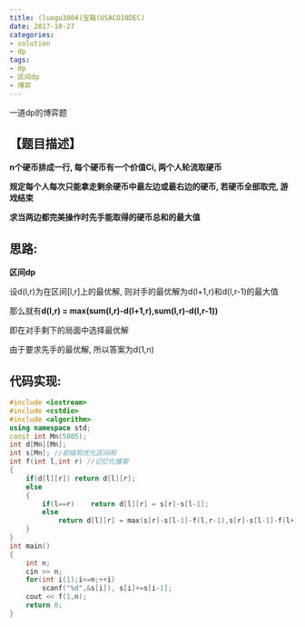 ```yaml
---
title: (luogu3004)宝箱(USACO10DEC)
date: 2017-10-27
categories:
- solution
- dp
tags:
- dp
- 区间dp
- 博弈
---
```


一道dp的博弈题
<!-- more -->
## 【题目描述】

**n个硬币排成一行, 每个硬币有一个价值Ci, 两个人轮流取硬币**

**规定每个人每次只能拿走剩余硬币中最左边或最右边的硬币, 若硬币全部取完, 游戏结束**

**求当两边都完美操作时先手能取得的硬币总和的最大值**

## 思路:

**区间dp**

设d(l,r)为在区间[l,r]上的最优解, 则对手的最优解为d(l+1,r)和d(l,r-1)的最大值

那么就有**d(l,r) = max(sum(l,r)-d(l+1,r),sum(l,r)-d(l,r-1))**

即在对手剩下的局面中选择最优解

由于要求先手的最优解, 所以答案为d(1,n)

## 代码实现:
```cpp
#include <iostream>
#include <cstdio>
#include <algorithm>
using namespace std;
const int Mn(5005);
int d[Mn][Mn];
int s[Mn]; //前缀和优化区间和
int f(int l,int r) //记忆化搜索
{
	if(d[l][r])	return d[l][r];
	else
	{
		if(l==r)	return d[l][r] = s[r]-s[l-1];
		else
			return d[l][r] = max(s[r]-s[l-1]-f(l,r-1),s[r]-s[l-1]-f(l+1,r));
	}
}
int main()
{
	int n;
	cin >> n;
	for(int i(1);i<=n;++i)
		scanf("%d",&s[i]), s[i]+=s[i-1];
	cout << f(1,n);
	return 0;
}
```
